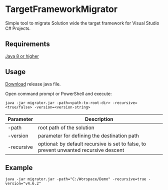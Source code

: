 # TargetFrameworkMigrator
Simple tool to migrate Solution wide the target framework for Visual Studio C# Projects.

## Requirements
[Java 8 or higher](https://java.com/en/download/)

## Usage
[Download](https://github.com/Xpitfire/TargetFrameworkMigrator/releases) release java file.

Open command prompt or PowerShell and execute:
```
java -jar migrator.jar -path=<path-to-root-dir> -recursive=<true/false> -version=<version-string>
```

Parameter | Description
--- | ---
-path | root path of the solution
-version |  parameter for defining the destination path
-recursive | optional: by default recursive is set to false, to prevent unwanted recursive descent

## Example

```
java -jar migrator.jar -path="C:/Worspace/Demo" -recursive=true -version="v4.6.2"
```
